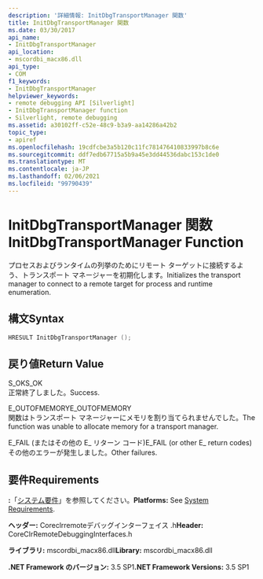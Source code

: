 ```yaml
---
description: '詳細情報: InitDbgTransportManager 関数'
title: InitDbgTransportManager 関数
ms.date: 03/30/2017
api_name:
- InitDbgTransportManager
api_location:
- mscordbi_macx86.dll
api_type:
- COM
f1_keywords:
- InitDbgTransportManager
helpviewer_keywords:
- remote debugging API [Silverlight]
- InitDbgTransportManager function
- Silverlight, remote debugging
ms.assetid: a30102ff-c52e-48c9-b3a9-aa14286a42b2
topic_type:
- apiref
ms.openlocfilehash: 19cdfcbe3a5b120c11fc781476410833997b8c6e
ms.sourcegitcommit: ddf7edb67715a5b9a45e3dd44536dabc153c1de0
ms.translationtype: MT
ms.contentlocale: ja-JP
ms.lasthandoff: 02/06/2021
ms.locfileid: "99790439"
---
```

# <a name="initdbgtransportmanager-function"></a><span data-ttu-id="705c7-103">InitDbgTransportManager 関数</span><span class="sxs-lookup"><span data-stu-id="705c7-103">InitDbgTransportManager Function</span></span>

<span data-ttu-id="705c7-104">プロセスおよびランタイムの列挙のためにリモート ターゲットに接続するよう、トランスポート マネージャーを初期化します。</span><span class="sxs-lookup"><span data-stu-id="705c7-104">Initializes the transport manager to connect to a remote target for process and runtime enumeration.</span></span>  
  
## <a name="syntax"></a><span data-ttu-id="705c7-105">構文</span><span class="sxs-lookup"><span data-stu-id="705c7-105">Syntax</span></span>  
  
```cpp  
HRESULT InitDbgTransportManager ();  
```  
  
## <a name="return-value"></a><span data-ttu-id="705c7-106">戻り値</span><span class="sxs-lookup"><span data-stu-id="705c7-106">Return Value</span></span>  

 <span data-ttu-id="705c7-107">S_OK</span><span class="sxs-lookup"><span data-stu-id="705c7-107">S_OK</span></span>  
 <span data-ttu-id="705c7-108">正常終了しました。</span><span class="sxs-lookup"><span data-stu-id="705c7-108">Success.</span></span>  
  
 <span data-ttu-id="705c7-109">E_OUTOFMEMORY</span><span class="sxs-lookup"><span data-stu-id="705c7-109">E_OUTOFMEMORY</span></span>  
 <span data-ttu-id="705c7-110">関数はトランスポート マネージャーにメモリを割り当てられませんでした。</span><span class="sxs-lookup"><span data-stu-id="705c7-110">The function was unable to allocate memory for a transport manager.</span></span>  
  
 <span data-ttu-id="705c7-111">E_FAIL (またはその他の E_ リターン コード)</span><span class="sxs-lookup"><span data-stu-id="705c7-111">E_FAIL (or other E_ return codes)</span></span>  
 <span data-ttu-id="705c7-112">その他のエラーが発生しました。</span><span class="sxs-lookup"><span data-stu-id="705c7-112">Other failures.</span></span>  
  
## <a name="requirements"></a><span data-ttu-id="705c7-113">要件</span><span class="sxs-lookup"><span data-stu-id="705c7-113">Requirements</span></span>  

 <span data-ttu-id="705c7-114">**:**「[システム要件](../../get-started/system-requirements.md)」を参照してください。</span><span class="sxs-lookup"><span data-stu-id="705c7-114">**Platforms:** See [System Requirements](../../get-started/system-requirements.md).</span></span>  
  
 <span data-ttu-id="705c7-115">**ヘッダー:** Coreclrremoteデバッグインターフェイス .h</span><span class="sxs-lookup"><span data-stu-id="705c7-115">**Header:** CoreClrRemoteDebuggingInterfaces.h</span></span>  
  
 <span data-ttu-id="705c7-116">**ライブラリ:** mscordbi_macx86.dll</span><span class="sxs-lookup"><span data-stu-id="705c7-116">**Library:** mscordbi_macx86.dll</span></span>  
  
 <span data-ttu-id="705c7-117">**.NET Framework のバージョン:** 3.5 SP1</span><span class="sxs-lookup"><span data-stu-id="705c7-117">**.NET Framework Versions:** 3.5 SP1</span></span>
